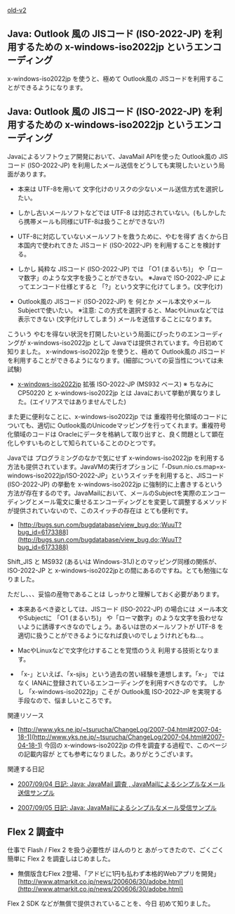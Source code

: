 [old-v2](ig070427-orig.html)

## Java: Outlook 風の JISコード (ISO-2022-JP) を利用するための x-windows-iso2022jp というエンコーディング

x-windows-iso2022jp を使うと、極めて Outlook風の JISコードを利用することができるようになります。


## Java: Outlook 風の JISコード (ISO-2022-JP) を利用するための x-windows-iso2022jp というエンコーディング

Javaによるソフトウェア開発において、JavaMail APIを使った Outlook風の JISコード (ISO-2022-JP) を利用したメール送信をどうしても実現したいという局面があります。

* 本来は UTF-8を用いて 文字化けのリスクの少ないメール送信方式を選択したい。
  
* しかし古いメールソフトなどでは UTF-8 は対応されていない。(もしかしたら携帯メールも同様にUTF-8は扱うことができない?)
  
* UTF-8に対応していないメールソフトを救うために、やむを得ず 古くから日本国内で使われてきた JISコード (ISO-2022-JP) を利用することを検討する。
  
* しかし 純粋な JISコード (ISO-2022-JP) では 「○1 (まるいち)」 や「ローマ数字」のような文字を扱うことができない。
  ※Javaで ISO-2022-JP によってエンコード仕様とすると 「?」という文字に化けてしまう。(文字化け)
  
* Outlook風の JISコード (ISO-2022-JP) を 何とか メール本文やメールSubjectで使いたい。
  ※注意: この方式を選択すると、MacやLinuxなどでは表示できない (文字化けしてしまう) メールを送信することになります。

こういう やむを得ない状況を打開したいという局面にぴったりのエンコーディングが x-windows-iso2022jp として Javaでは提供されています。今日初めて知りました。
x-windows-iso2022jp を使うと、極めて Outlook風の JISコードを利用することができるようになります。(細部についての妥当性については未試験)

* [x-windows-iso2022jp](http://java.sun.com/javase/ja/6/docs/ja/technotes/guides/intl/encoding.doc.html)
  拡張 ISO-2022-JP (MS932 ベース)
  ※ ちなみに CP50220 と x-windows-iso2022jp とは Javaにおいて挙動が異なりました。(エイリアスではありませんでした)

また更に便利なことに、x-windows-iso2022jp では 重複符号化領域のコードについても、適切に Outlook風のUnicodeマッピングを行ってくれます。重複符号化領域のコードは
Oracleにデータを格納して取り出すと、良く問題として顕在化しやすいものとして知られていることのひとつです。

Javaでは プログラミングのなかで気にせず x-windows-iso2022jp を利用する方法も提供されています。JavaVMの実行オプションに「-Dsun.nio.cs.map=x-windows-iso2022jp/ISO-2022-JP」というスイッチを利用すると、JISコード
(ISO-2022-JP) の挙動を x-windows-iso2022jp に強制的に上書きするという方法が存在するのです。JavaMailにおいて、メールのSubjectを実際のエンコーディングとメール電文に乗せるエンコーディングとを変更して調整するメソッドが提供されていないので、このスイッチの存在は とても便利です。

* [http://bugs.sun.com/bugdatabase/view_bug.do;:WuuT?bug_id=6173388](http://bugs.sun.com/bugdatabase/view_bug.do;:WuuT?bug_id=6173388)

Shift_JIS と MS932 (あるいは Windows-31J)とのマッピング同様の関係が、ISO-2022-JP と x-windows-iso2022jpとの間にあるのですね。とても勉強になりました。

ただし、、、妥協の産物であることは しっかりと理解しておく必要があります。

* 本来あるべき姿としては、JISコード (ISO-2022-JP) の場合には メール本文やSubjectに 「○1 (まるいち)」 や「ローマ数字」のような文字を扱わせないように誘導すべきなのでしょう。あるいは世のメールソフトが UTF-8 を適切に扱うことができるようになれば良いのでしょうけれどもね…。
  
* MacやLinuxなどで文字化けすることを覚悟のうえ 利用する技術となります。
  
* 「x-」といえば、「x-sjis」という過去の苦い経験を連想します。「x-」 ではなく IANAに登録されているエンコーディングを利用すべきなのです。
  しかし 「x-windows-iso2022jp」こそが Outlook風 ISO-2022-JP を実現する手段なので、悩ましいところです。

関連リソース

* [http://www.yks.ne.jp/~tsurucha/ChangeLog/2007-04.html#2007-04-18-1](http://www.yks.ne.jp/~tsurucha/ChangeLog/2007-04.html#2007-04-18-1)
  今回の x-windows-iso2022jp の件を調査する過程で、このページの記載内容が とても参考になりました。ありがとうございます。

関連する日記

* [2007/09/04 日記: Java: JavaMail 調査 , JavaMailによるシンプルなメール送信サンプル](ig070904.html)
  
* [2007/09/05 日記: Java: JavaMailによるシンプルなメール受信サンプル](ig070905.html)

## Flex 2 調査中

仕事で Flash / Flex 2 を扱う必要性が ほんのりと あがってきたので、ごくごく簡単に Flex 2 を調査しはじめました。

* 無償版含むFlex 2登場、「アドビに1円も払わず本格的Webアプリを開発」
  [http://www.atmarkit.co.jp/news/200606/30/adobe.html](http://www.atmarkit.co.jp/news/200606/30/adobe.html)

Flex 2 SDK などが無償で提供されていることを、今日 初めて知りました。